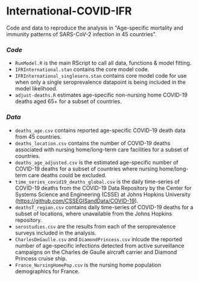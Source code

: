 # International-COVID-IFR

Code and data to reproduce the analysis in "Age-specific mortality and immunity patterns of SARS-CoV-2 infection in 45 countries".

### **_Code_**
- ```RunModel.R``` is the main RScript to call all data, functions & model fitting.
- ```IFRInternational.stan``` contains the core model code.
- ```IFRInternational_singlesero.stan``` contains core model code for use when only a single seroprevalence datapoint is being included in the model likelihood.
- ```adjust-deaths.R``` estimates age-specific non-nursing home COVID-19 deaths aged 65+ for a subset of countries.



### **_Data_**
- ```deaths_age.csv``` contains reported age-specific COVID-19 death data from 45 countries.
- ```deaths_location.csv``` contains the number of COVID-19 deaths associated with nursing home/long-term care facilities for a subset of countries.
- ```deaths_age_adjusted.csv``` is the estimated age-specific number of COVID-19 deaths for a subset of countries where nursing home/long-term care deaths
could be excluded.
- ```time_series_covid19_deaths_global.csv``` is the daily time-series of COVID-19 deaths from the COVID-19 Data Repository 
by the Center for Systems Science and Engineering (CSSE) at Johns Hopkins University (https://github.com/CSSEGISandData/COVID-19).
- ```deathsT_region.csv``` contains daily time-series of COVID-19 deaths for a subset of locations, where unavailable from the Johns Hopkins repository.
- ```serostudies.csv``` are the results from each of the seroprevalence surveys included in the analysis.
- ```CharlesDeGaulle.csv``` and ```DiamondPrincess.csv``` inlcude the reported number of age-specific infections detected from active surveillance campaigns on the Charles de Gaulle aircraft carrier and Diamond Princess cruise ship.
- ```France_NursingHomePop.csv``` is the nursing home population demographics for France.
